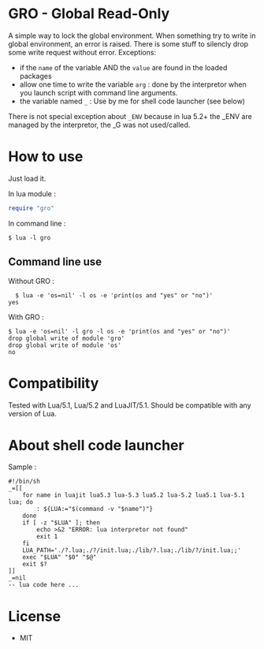 # GRO - Global Read-Only

A simple way to lock the global environment.
When something try to write in global environment, an error is raised.
There is some stuff to silencly drop some write request without error.
Exceptions:
 * if the `name` of the variable AND the `value` are found in the loaded packages
 * allow one time to write the variable `arg` : done by the interpretor when you launch script with command line arguments.
 * the variable named `_` : Use by me for shell code launcher (see below)

There is not special exception about `_ENV` because in lua 5.2+ the _ENV are managed by the interpretor, the _G was not used/called.


# How to use

Just load it.

In lua module :
```lua
require "gro"
```

In command line :
```
$ lua -l gro
```

## Command line use

Without GRO :
```
  $ lua -e 'os=nil' -l os -e 'print(os and "yes" or "no")'
yes
```

With GRO :
```
$ lua -e 'os=nil' -l gro -l os -e 'print(os and "yes" or "no")'
drop global write of module 'gro'
drop global write of module 'os'
no
```


# Compatibility

Tested with Lua/5.1, Lua/5.2 and LuaJIT/5.1.
Should be compatible with any version of Lua.


# About shell code launcher

Sample :
```
#!/bin/sh
_=[[
	for name in luajit lua5.3 lua-5.3 lua5.2 lua-5.2 lua5.1 lua-5.1 lua; do
		: ${LUA:="$(command -v "$name")"}
	done
	if [ -z "$LUA" ]; then
		echo >&2 "ERROR: lua interpretor not found"
		exit 1
	fi
	LUA_PATH='./?.lua;./?/init.lua;./lib/?.lua;./lib/?/init.lua;;'
	exec "$LUA" "$0" "$@"
	exit $?
]]
_=nil
-- lua code here ...
```


# License

* MIT
